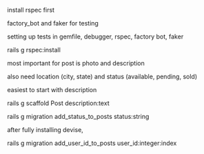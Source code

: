 install rspec first

factory_bot and faker for testing

setting up tests in gemfile, debugger, rspec, factory bot, faker

rails g rspec:install

most important for post is photo and description

also need location (city, state) and status (available, pending, sold)

easiest to start with description

rails g scaffold Post description:text

rails g migration add_status_to_posts status:string

after fully installing devise,

rails g migration add_user_id_to_posts user_id:integer:index
